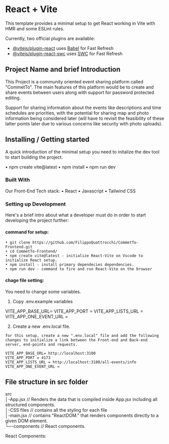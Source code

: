 # React + Vite

This template provides a minimal setup to get React working in Vite with HMR and some ESLint rules.

Currently, two official plugins are available:

- [@vitejs/plugin-react](https://github.com/vitejs/vite-plugin-react/blob/main/packages/plugin-react/README.md) uses [Babel](https://babeljs.io/) for Fast Refresh
- [@vitejs/plugin-react-swc](https://github.com/vitejs/vite-plugin-react-swc) uses [SWC](https://swc.rs/) for Fast Refresh

## Project Name and brief Introduction

This Project is a community oriented event sharing platform called "CommetTo". The main features of this platform would be to create and share events between users along with support for password protected editing.

Support for sharing information about the events like descriptions and time schedules are priorities, with the potential for sharing map and photo information being considered later (will have to revisit the feasibility of these latter points later due to various concerns like security with photo uploads).


## Installing / Getting started

A quick introduction of the minimal setup you need to initalize the dev tool to start building the project.

• npm create vite@latest
• npm install
• npm run dev

### Built With

Our Front-End Tech stack: 
• React 
• Javascript
• Tailwind CSS

### Setting up Development

Here's a brief intro about what a developer must do in order to start developing the project further:

#### command for setup:

```shell
• git clone https://github.com/FilippoQuattrocchi/CommetTo-Frontend.git
• cd CommetTo-Frontend/
• npm create vite@latest - initialize React-Vite on Vscode to initialize React setup.
• npm install - install primary dependecies dependencies.
• npm run dev - command to fire and run React-Vite on the browser
```

#### chage file setting:<br>
You need to change some variables.<br>

1. Copy .env.example variables 

VITE_APP_BASE_URL= 
VITE_APP_PORT =
VITE_APP_LISTS_URL = 
VITE_APP_ONE_EVENT_URL = 


2. Create a new .env.local file.

```
for this setup, create a new ".env.local" file and add the following changes to initialize a link between the Front-end and Back-end server, end-points and requests.

VITE_APP_BASE_URL= http://localhost:3100 
VITE_APP_PORT = 4173
VITE_APP_LISTS_URL = http://localhost:3100/all-events/info
VITE_APP_ONE_EVENT_URL = 
```

## File structure in src folder

src<br>
│-App.jsx // Renders the data that is compiled inside App.jsx including all structured components. <br>
│-CSS files // contains all the styling for each file<br>
│-main.jsx // contains "ReactDOM." that renders components directly to a given DOM element.<br>
└─-components // React components. <br>


React Components:

